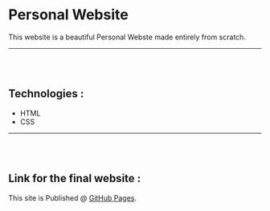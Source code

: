 # Personal Website

This website is a beautiful Personal Webste made entirely from scratch.
<hr />
<br />
<br />



## Technologies :
- HTML
- CSS

<hr /> 
<br />
<br />
 
 ## Link for the final website : 
This site is Published @ [GitHub Pages](https://mahadevhatti.github.io/Personal_website/). 
